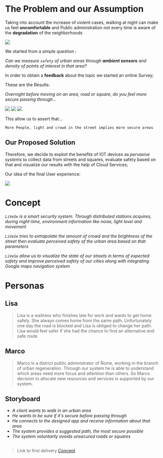 # The Problem and our Assumption

Taking into account the increase of violent cases, walking at night can make us feel **uncomfortable** and Public administration not every time is aware of the **degradation** of the neighborhoods

![](https://github.com/nardoz-dev/projectName/blob/main/docs/sharedpictures/slums.jpg)

We started from a simple question :

*Can we measure `safety` of urban areas through **ambient sensors** and density of points of interest in that area?* 

In order to obtain a **feedback** about the topic we started an online Survey; 

These are the Results: 

*Overnight before moving on an area, road or square, do you feel more secure passing through...*

![](https://github.com/nardoz-dev/projectName/blob/main/docs/sharedpictures/GraficoIllumanatedOk.jpg)
![](https://github.com/nardoz-dev/projectName/blob/main/docs/sharedpictures/GraficoNoiseOk.jpg)
![](https://github.com/nardoz-dev/projectName/blob/main/docs/sharedpictures/GraficoCrowdedOkkk.jpg)

This allow us to assert that...

`More People, light and crowd in the street implies more secure areas`

## Our Proposed Solution

Therefore, we decide to exploit the benefits of IOT devices as *pervasive systems* to collect data from streets and squares, evaluate safety based on that and visualize our results with the help of Cloud Services;

Our idea of the final User experience:

![](https://github.com/nardoz-dev/projectName/blob/main/docs/sharedpictures/mockup.jpg)

# Concept

*`LiVeSe` is a smart security system. Through distributed stations acquires, during night-time, environment information like noise, light level and movement*

*`LiVeSe` tries to extrapolate the amount of crowd and the brightness of the street then evaluate perceived safety of the urban area based on that parameters*

*`LiVeSe` allow us to visualize the state of our streets in terms of expected safety and improve perceived safety of our cities along with integrating Google maps navigation system*

# Personas 

##  Lisa


>Lisa is a waitress who finishes late for work and wants to get home safely. She always comes home from the same path. Unfortunately one day the road is blocked and Lisa is obliged to change her path. Lisa would feel safer if she had the chance to find an alternative and safe route

## Marco


>Marco is a district public administrator of Rome, working in the branch of urban regeneration. Through our system he is able to understand which areas need more focus and attention than others. So Marco decision to allocate new resources and services is supported by our system.

## Storyboard

- *A client wants to walk in an urban area* 
- *He wants to be sure if it's secure before passing through*
- *He connects to the designed app and receive information about that area*
- *The system provides a suggested path, the most secure possible* 
- *The system voluntarily avoids unsecured roads or squares*

##

> Link to first delivery [Concept](../1stdelivery/concept.md)
